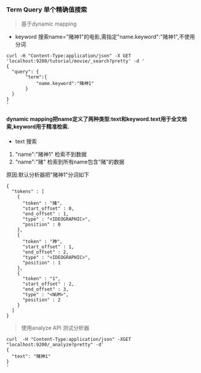 ### Term Query 单个精确值搜索

> 基于dynamic mapping

* keyword 搜索name="赌神1"的电影,需指定"name.keyword":"赌神1",不使用分词              
```
curl -H "Content-Type:application/json" -X GET 'localhost:9200/tutorial/movie/_search?pretty' -d '
{
  "query": {
       "term":{
           "name.keyword":"赌神1"
       }
  }
}
'
```
#### dynamic mapping把name定义了两种类型:text和keyword.text用于全文检索,keyword用于精准检索.

* text 搜索
1. "name":"赌神1" 检索不到数据
2. "name":"赌"    检索到所有name包含"赌"的数据 
 
原因:默认分析器把"赌神1"分词如下
```
{
  "tokens" : [
    {
      "token" : "赌",
      "start_offset" : 0,
      "end_offset" : 1,
      "type" : "<IDEOGRAPHIC>",
      "position" : 0
    },
    {
      "token" : "神",
      "start_offset" : 1,
      "end_offset" : 2,
      "type" : "<IDEOGRAPHIC>",
      "position" : 1
    },
    {
      "token" : "1",
      "start_offset" : 2,
      "end_offset" : 3,
      "type" : "<NUM>",
      "position" : 2
    }
  ]
}
``` 

      
> 使用analyze API 测试分析器
```
curl  -H "Content-Type:application/json" -XGET "localhost:9200/_analyze?pretty" -d'
{
  "text": "赌神1"
}
'
```
